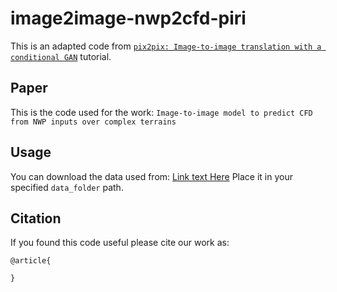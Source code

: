 # image2image-nwp2cfd-piri
This is an adapted code from [`pix2pix: Image-to-image translation with a conditional GAN`](https://www.tensorflow.org/tutorials/generative/pix2pix) tutorial.

## Paper

This is the code used for the work:
`Image-to-image model to predict CFD from NWP inputs over complex terrains`

## Usage

You can download the data used from: [Link text Here](www.google.es)
Place it in your specified `data_folder` path.

## Citation

If you found this code useful please cite our work as:

```
@article{

}
``` 

